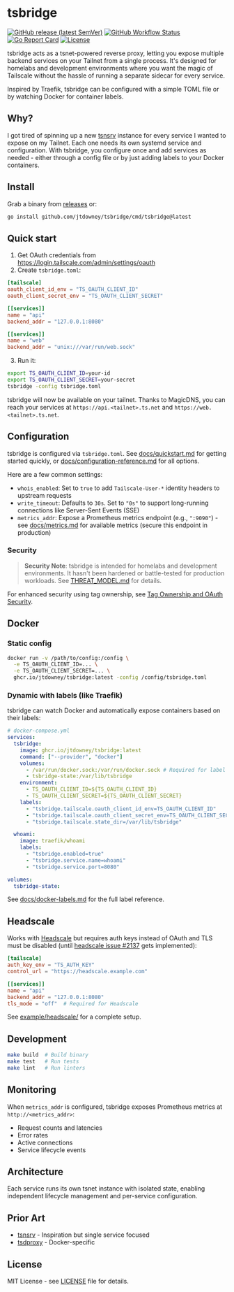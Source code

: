 # tsbridge

[![GitHub release (latest SemVer)](https://img.shields.io/github/v/release/jtdowney/tsbridge)](https://github.com/jtdowney/tsbridge/releases)
[![GitHub Workflow Status](https://img.shields.io/github/actions/workflow/status/jtdowney/tsbridge/ci.yml?branch=main)](https://github.com/jtdowney/tsbridge/actions)
[![Go Report Card](https://goreportcard.com/badge/github.com/jtdowney/tsbridge)](https://goreportcard.com/report/github.com/jtdowney/tsbridge)
[![License](https://img.shields.io/github/license/jtdowney/tsbridge)](https://github.com/jtdowney/tsbridge/blob/main/LICENSE)

tsbridge acts as a tsnet-powered reverse proxy, letting you expose multiple backend services on your Tailnet from a single process. It's designed for homelabs and development environments where you want the magic of Tailscale without the hassle of running a separate sidecar for every service.

Inspired by Traefik, tsbridge can be configured with a simple TOML file or by watching Docker for container labels.

## Why?

I got tired of spinning up a new [tsnsrv](https://github.com/boinkor-net/tsnsrv) instance for every service I wanted to expose on my Tailnet. Each one needs its own systemd service and configuration. With tsbridge, you configure once and add services as needed - either through a config file or by just adding labels to your Docker containers.

## Install

Grab a binary from [releases](https://github.com/jtdowney/tsbridge/releases) or:

```bash
go install github.com/jtdowney/tsbridge/cmd/tsbridge@latest
```

## Quick start

1. Get OAuth credentials from https://login.tailscale.com/admin/settings/oauth
2. Create `tsbridge.toml`:

```toml
[tailscale]
oauth_client_id_env = "TS_OAUTH_CLIENT_ID"
oauth_client_secret_env = "TS_OAUTH_CLIENT_SECRET"

[[services]]
name = "api"
backend_addr = "127.0.0.1:8080"

[[services]]
name = "web"
backend_addr = "unix:///var/run/web.sock"
```

3. Run it:

```bash
export TS_OAUTH_CLIENT_ID=your-id
export TS_OAUTH_CLIENT_SECRET=your-secret
tsbridge -config tsbridge.toml
```

tsbridge will now be available on your tailnet. Thanks to MagicDNS, you can reach your services at `https://api.<tailnet>.ts.net` and `https://web.<tailnet>.ts.net`.

## Configuration

tsbridge is configured via `tsbridge.toml`. See [docs/quickstart.md](docs/quickstart.md) for getting started quickly, or [docs/configuration-reference.md](docs/configuration-reference.md) for all options.

Here are a few common settings:

- `whois_enabled`: Set to `true` to add `Tailscale-User-*` identity headers to upstream requests
- `write_timeout`: Defaults to `30s`. Set to `"0s"` to support long-running connections like Server-Sent Events (SSE)
- `metrics_addr`: Expose a Prometheus metrics endpoint (e.g., `":9090"`) - see [docs/metrics.md](docs/metrics.md) for available metrics (secure this endpoint in production)

### Security

> **Security Note**: tsbridge is intended for homelabs and development environments. It hasn't been hardened or battle-tested for production workloads. See [THREAT_MODEL.md](THREAT_MODEL.md) for details.

For enhanced security using tag ownership, see [Tag Ownership and OAuth Security](docs/configuration-reference.md#tag-ownership-and-oauth-security).

## Docker

### Static config

```bash
docker run -v /path/to/config:/config \
  -e TS_OAUTH_CLIENT_ID=... \
  -e TS_OAUTH_CLIENT_SECRET=... \
  ghcr.io/jtdowney/tsbridge:latest -config /config/tsbridge.toml
```

### Dynamic with labels (like Traefik)

tsbridge can watch Docker and automatically expose containers based on their labels:

```yaml
# docker-compose.yml
services:
  tsbridge:
    image: ghcr.io/jtdowney/tsbridge:latest
    command: ["--provider", "docker"]
    volumes:
      - /var/run/docker.sock:/var/run/docker.sock # Required for label discovery
      - tsbridge-state:/var/lib/tsbridge
    environment:
      - TS_OAUTH_CLIENT_ID=${TS_OAUTH_CLIENT_ID}
      - TS_OAUTH_CLIENT_SECRET=${TS_OAUTH_CLIENT_SECRET}
    labels:
      - "tsbridge.tailscale.oauth_client_id_env=TS_OAUTH_CLIENT_ID"
      - "tsbridge.tailscale.oauth_client_secret_env=TS_OAUTH_CLIENT_SECRET"
      - "tsbridge.tailscale.state_dir=/var/lib/tsbridge"

  whoami:
    image: traefik/whoami
    labels:
      - "tsbridge.enabled=true"
      - "tsbridge.service.name=whoami"
      - "tsbridge.service.port=8080"

volumes:
  tsbridge-state:
```

See [docs/docker-labels.md](docs/docker-labels.md) for the full label reference.

## Headscale

Works with [Headscale](https://headscale.net/) but requires auth keys instead of OAuth and TLS must be disabled (until [headscale issue #2137](https://github.com/juanfont/headscale/issues/2137) gets implemented):

```toml
[tailscale]
auth_key_env = "TS_AUTH_KEY"
control_url = "https://headscale.example.com"

[[services]]
name = "api"
backend_addr = "127.0.0.1:8080"
tls_mode = "off"  # Required for Headscale
```

See [example/headscale/](example/headscale/) for a complete setup.

## Development

```bash
make build  # Build binary
make test   # Run tests
make lint   # Run linters
```

## Monitoring

When `metrics_addr` is configured, tsbridge exposes Prometheus metrics at `http://<metrics_addr>`:

- Request counts and latencies
- Error rates
- Active connections
- Service lifecycle events

## Architecture

Each service runs its own tsnet instance with isolated state, enabling independent lifecycle management and per-service configuration.

## Prior Art

- [tsnsrv](https://github.com/boinkor-net/tsnsrv) - Inspiration but single service focused
- [tsdproxy](https://github.com/almeidapaulopt/tsdproxy) - Docker-specific

## License

MIT License - see [LICENSE](LICENSE) file for details.
